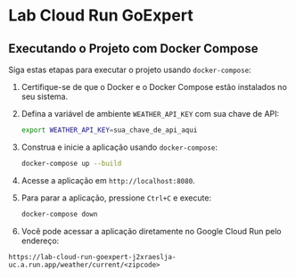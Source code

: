 # Lab Cloud Run GoExpert

## Executando o Projeto com Docker Compose

Siga estas etapas para executar o projeto usando `docker-compose`:

1. Certifique-se de que o Docker e o Docker Compose estão instalados no seu sistema.

2. Defina a variável de ambiente `WEATHER_API_KEY` com sua chave de API:
   ```bash
   export WEATHER_API_KEY=sua_chave_de_api_aqui
   ```

3. Construa e inicie a aplicação usando `docker-compose`:
   ```bash
   docker-compose up --build
   ```

4. Acesse a aplicação em `http://localhost:8080`.

5. Para parar a aplicação, pressione `Ctrl+C` e execute:
   ```bash
   docker-compose down
   ```

6. Você pode acessar a aplicação diretamente no Google Cloud Run pelo endereço:
```
https://lab-cloud-run-goexpert-j2xraeslja-uc.a.run.app/weather/current/<zipcode>
```
